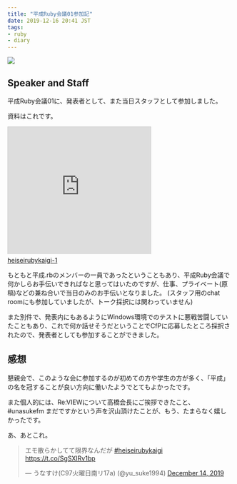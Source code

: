```yaml
---
title: "平成Ruby会議01参加記"
date: 2019-12-16 20:41 JST
tags: 
- ruby
- diary
---
```


![](2019/heiseirubykaigi-01.jpg)

## Speaker and Staff
平成Ruby会議01に、発表者として、また当日スタッフとして参加しました。

資料はこれです。

<iframe src="https://slide.rabbit-shocker.org/authors/unasuke/heiseirubykaigi-1/viewer.html"
        width="320" height="285"
        frameborder="0"
        marginwidth="0"
        marginheight="0"
        scrolling="no"
        style="border: 1px solid #ccc; border-width: 1px 1px 0; margin-bottom: 5px"
        allowfullscreen> </iframe>
<div style="margin-bottom: 5px">
  <a href="https://slide.rabbit-shocker.org/authors/unasuke/heiseirubykaigi-1/" title="heiseirubykaigi-1">heiseirubykaigi-1</a>
</div>

もともと平成.rbのメンバーの一員であったということもあり、平成Ruby会議で何かしらお手伝いできればなと思ってはいたのですが、仕事、プライベート(原稿)などの兼ね合いで当日のみのお手伝いとなりました。
(スタッフ用のchat roomにも参加していましたが、トーク採択には関わっていません)

また別件で、発表内にもあるようにWindows環境でのテストに悪戦苦闘していたこともあり、これで何か話せそうだということでCfPに応募したところ採択されたので、発表者としても参加することができました。

## 感想
懇親会で、このような会に参加するのが初めての方や学生の方が多く、「平成」の名を冠することが良い方向に働いたようでとてもよかったです。

また個人的には、Re:VIEWについて高橋会長にご挨拶できたこと、 #unasukefm まだですかという声を沢山頂けたことが、もう、たまらなく嬉しかったです。


あ、あとこれ。


<blockquote class="twitter-tweet"><p lang="ja" dir="ltr">エモ散らかしてて限界なんだが <a href="https://twitter.com/hashtag/heiseirubykaigi?src=hash&amp;ref_src=twsrc%5Etfw">#heiseirubykaigi</a> <a href="https://t.co/SgSXIRv1bp">https://t.co/SgSXIRv1bp</a></p>&mdash; うなすけ(C97火曜日南リ17a) (@yu_suke1994) <a href="https://twitter.com/yu_suke1994/status/1205677426849673216?ref_src=twsrc%5Etfw">December 14, 2019</a></blockquote> <script async src="https://platform.twitter.com/widgets.js" charset="utf-8"></script> 
